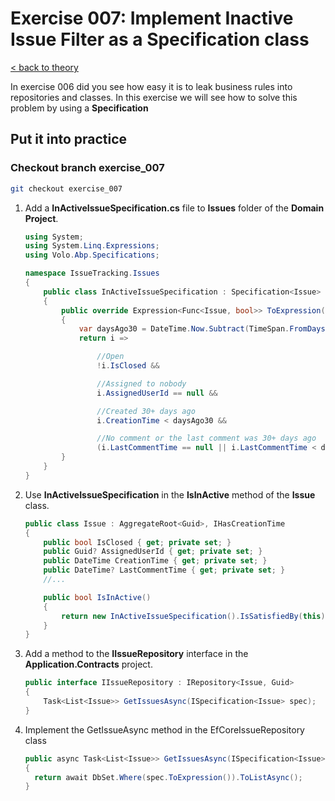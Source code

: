 # Exercise 007: Implement Inactive Issue Filter as a Specification class

[< back to theory](../docs/part3/part3-Implementation-The-Building-Blocks.md#theory_exercise_007)

In exercise 006 did you see how easy it is to leak business rules into repositories and classes. In this exercise we will see how to solve this problem by using a **Specification**

## Put it into practice

### Checkout branch exercise_007

```bash
git checkout exercise_007
```

1. Add a **InActiveIssueSpecification.cs** file to **Issues** folder of the **Domain Project**.

    ```csharp
    using System;
    using System.Linq.Expressions;
    using Volo.Abp.Specifications;

    namespace IssueTracking.Issues
    {
        public class InActiveIssueSpecification : Specification<Issue>
        {
            public override Expression<Func<Issue, bool>> ToExpression()
            {
                var daysAgo30 = DateTime.Now.Subtract(TimeSpan.FromDays(30));
                return i =>

                    //Open
                    !i.IsClosed &&

                    //Assigned to nobody
                    i.AssignedUserId == null &&

                    //Created 30+ days ago
                    i.CreationTime < daysAgo30 &&

                    //No comment or the last comment was 30+ days ago
                    (i.LastCommentTime == null || i.LastCommentTime < daysAgo30);
            }
        }
    }

    ```

2. Use **InActiveIssueSpecification** in the **IsInActive** method of the **Issue** class.

    ```csharp
    public class Issue : AggregateRoot<Guid>, IHasCreationTime
    {
        public bool IsClosed { get; private set; }
        public Guid? AssignedUserId { get; private set; }
        public DateTime CreationTime { get; private set; }
        public DateTime? LastCommentTime { get; private set; }
        //...

        public bool IsInActive()
        {
            return new InActiveIssueSpecification().IsSatisfiedBy(this);
        }
    }
    ```

3. Add a method to the **IIssueRepository** interface in the **Application.Contracts** project.

    ```csharp
    public interface IIssueRepository : IRepository<Issue, Guid>
    {
        Task<List<Issue>> GetIssuesAsync(ISpecification<Issue> spec);
    }
    ```

4. Implement the GetIssueAsync method in the EfCoreIssueRepository class

    ```csharp
    public async Task<List<Issue>> GetIssuesAsync(ISpecification<Issue> spec)
    {
      return await DbSet.Where(spec.ToExpression()).ToListAsync();
    }
    ```

